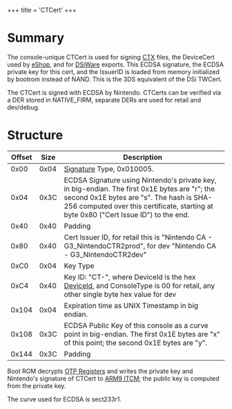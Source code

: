 +++
title = 'CTCert'
+++

# Summary

The console-unique CTCert is used for signing
[CTX](Title_Data_Structure "wikilink") files, the DeviceCert used by
[eShop](eShop "wikilink"), and for [DSiWare](DSiWare_Exports "wikilink")
exports. This ECDSA signature, the ECDSA private key for this cert, and
the IssuerID is loaded from memory initialized by bootrom instead of
NAND. This is the 3DS equivalent of the DSi TWCert.

The CTCert is signed with ECDSA by Nintendo. CTCerts can be verified via
a DER stored in NATIVE_FIRM, separate DERs are used for retail and
dev/debug.

# Structure

| Offset | Size | Description                                                                                                                                                                                                                       |
|--------|------|-----------------------------------------------------------------------------------------------------------------------------------------------------------------------------------------------------------------------------------|
| 0x00   | 0x04 | [Signature](Certificates "wikilink") Type, 0x010005.                                                                                                                                                                              |
| 0x04   | 0x3C | ECDSA Signature using Nintendo's private key, in big-endian. The first 0x1E bytes are "r"; the second 0x1E bytes are "s". The hash is SHA-256 computed over this certificate, starting at byte 0x80 ("Cert Issue ID") to the end. |
| 0x40   | 0x40 | Padding                                                                                                                                                                                                                           |
| 0x80   | 0x40 | Cert Issuer ID, for retail this is "Nintendo CA - G3_NintendoCTR2prod", for dev "Nintendo CA - G3_NintendoCTR2dev"                                                                                                                |
| 0xC0   | 0x04 | Key Type                                                                                                                                                                                                                          |
| 0xC4   | 0x40 | Key ID: "CT<DeviceId>-<ConsoleType>", where DeviceId is the hex [DeviceId](PSPXI:GetDeviceId "wikilink"), and ConsoleType is 00 for retail, any other single byte hex value for dev                                               |
| 0x104  | 0x04 | Expiration time as UNIX Timestamp in big endian.                                                                                                                                                                                  |
| 0x108  | 0x3C | ECDSA Public Key of this console as a curve point in big-endian. The first 0x1E bytes are "x" of this point; the second 0x1E bytes are "y".                                                                                       |
| 0x144  | 0x3C | Padding                                                                                                                                                                                                                           |

Boot ROM decrypts [OTP Registers](OTP_Registers "wikilink") and writes
the private key and Nintendo's signature of CTCert to [ARM9
ITCM](Memory_layout#ARM9_ITCM "wikilink"); the public key is computed
from the private key.

The curve used for ECDSA is sect233r1.